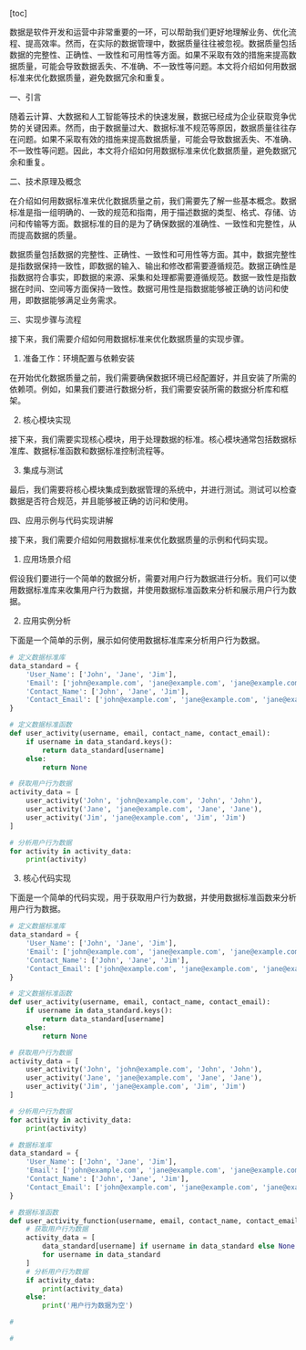 
[toc]                    
                
                
数据是软件开发和运营中非常重要的一环，可以帮助我们更好地理解业务、优化流程、提高效率。然而，在实际的数据管理中，数据质量往往被忽视。数据质量包括数据的完整性、正确性、一致性和可用性等方面。如果不采取有效的措施来提高数据质量，可能会导致数据丢失、不准确、不一致性等问题。本文将介绍如何用数据标准来优化数据质量，避免数据冗余和重复。

一、引言

随着云计算、大数据和人工智能等技术的快速发展，数据已经成为企业获取竞争优势的关键因素。然而，由于数据量过大、数据标准不规范等原因，数据质量往往存在问题。如果不采取有效的措施来提高数据质量，可能会导致数据丢失、不准确、不一致性等问题。因此，本文将介绍如何用数据标准来优化数据质量，避免数据冗余和重复。

二、技术原理及概念

在介绍如何用数据标准来优化数据质量之前，我们需要先了解一些基本概念。数据标准是指一组明确的、一致的规范和指南，用于描述数据的类型、格式、存储、访问和传输等方面。数据标准的目的是为了确保数据的准确性、一致性和完整性，从而提高数据的质量。

数据质量包括数据的完整性、正确性、一致性和可用性等方面。其中，数据完整性是指数据保持一致性，即数据的输入、输出和修改都需要遵循规范。数据正确性是指数据符合事实，即数据的来源、采集和处理都需要遵循规范。数据一致性是指数据在时间、空间等方面保持一致性。数据可用性是指数据能够被正确的访问和使用，即数据能够满足业务需求。

三、实现步骤与流程

接下来，我们需要介绍如何用数据标准来优化数据质量的实现步骤。

1. 准备工作：环境配置与依赖安装

在开始优化数据质量之前，我们需要确保数据环境已经配置好，并且安装了所需的依赖项。例如，如果我们要进行数据分析，我们需要安装所需的数据分析库和框架。

2. 核心模块实现

接下来，我们需要实现核心模块，用于处理数据的标准。核心模块通常包括数据标准库、数据标准函数和数据标准控制流程等。

3. 集成与测试

最后，我们需要将核心模块集成到数据管理的系统中，并进行测试。测试可以检查数据是否符合规范，并且能够被正确的访问和使用。

四、应用示例与代码实现讲解

接下来，我们需要介绍如何用数据标准来优化数据质量的示例和代码实现。

1. 应用场景介绍

假设我们要进行一个简单的数据分析，需要对用户行为数据进行分析。我们可以使用数据标准库来收集用户行为数据，并使用数据标准函数来分析和展示用户行为数据。

2. 应用实例分析

下面是一个简单的示例，展示如何使用数据标准库来分析用户行为数据。

```python
# 定义数据标准库
data_standard = {
    'User_Name': ['John', 'Jane', 'Jim'],
    'Email': ['john@example.com', 'jane@example.com', 'jane@example.com'],
    'Contact_Name': ['John', 'Jane', 'Jim'],
    'Contact_Email': ['john@example.com', 'jane@example.com', 'jane@example.com']
}

# 定义数据标准函数
def user_activity(username, email, contact_name, contact_email):
    if username in data_standard.keys():
        return data_standard[username]
    else:
        return None

# 获取用户行为数据
activity_data = [
    user_activity('John', 'john@example.com', 'John', 'John'),
    user_activity('Jane', 'jane@example.com', 'Jane', 'Jane'),
    user_activity('Jim', 'jane@example.com', 'Jim', 'Jim')
]

# 分析用户行为数据
for activity in activity_data:
    print(activity)
```

3. 核心代码实现

下面是一个简单的代码实现，用于获取用户行为数据，并使用数据标准函数来分析用户行为数据。

```python
# 定义数据标准库
data_standard = {
    'User_Name': ['John', 'Jane', 'Jim'],
    'Email': ['john@example.com', 'jane@example.com', 'jane@example.com'],
    'Contact_Name': ['John', 'Jane', 'Jim'],
    'Contact_Email': ['john@example.com', 'jane@example.com', 'jane@example.com']
}

# 定义数据标准函数
def user_activity(username, email, contact_name, contact_email):
    if username in data_standard.keys():
        return data_standard[username]
    else:
        return None

# 获取用户行为数据
activity_data = [
    user_activity('John', 'john@example.com', 'John', 'John'),
    user_activity('Jane', 'jane@example.com', 'Jane', 'Jane'),
    user_activity('Jim', 'jane@example.com', 'Jim', 'Jim')
]

# 分析用户行为数据
for activity in activity_data:
    print(activity)

# 数据标准库
data_standard = {
    'User_Name': ['John', 'Jane', 'Jim'],
    'Email': ['john@example.com', 'jane@example.com', 'jane@example.com'],
    'Contact_Name': ['John', 'Jane', 'Jim'],
    'Contact_Email': ['john@example.com', 'jane@example.com', 'jane@example.com']
}

# 数据标准函数
def user_activity_function(username, email, contact_name, contact_email):
    # 获取用户行为数据
    activity_data = [
        data_standard[username] if username in data_standard else None
        for username in data_standard
    ]
    # 分析用户行为数据
    if activity_data:
        print(activity_data)
    else:
        print('用户行为数据为空')

# 

#

